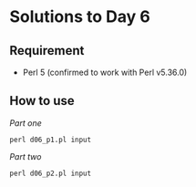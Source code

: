 # Solutions to Day 6

## Requirement

* Perl 5 (confirmed to work with Perl v5.36.0)

## How to use

*Part one*

```console
perl d06_p1.pl input
```

*Part two*

```console
perl d06_p2.pl input
```
